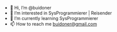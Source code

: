 - 👋 Hi, I’m @buidoner
- 👀 I’m interested in SysProgrammierer | Reisender
- 🌱 I’m currently learning SysProgrammierer
- 📫 How to reach me buidoner@gmail.com

<!---
buidoner/buidoner is a ✨ special ✨ repository because its `README.md` (this file) appears on your GitHub profile.
You can click the Preview link to take a look at your changes.
--->
